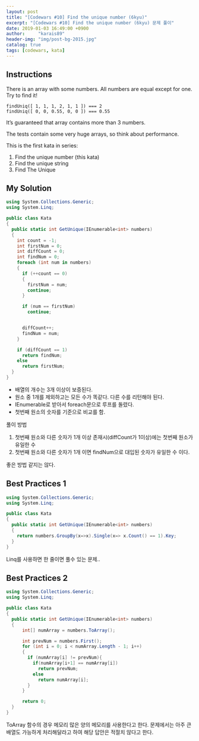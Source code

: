 ```yaml
---
layout: post
title: "[Codewars #10] Find the unique number (6kyu)"
excerpt: "[Codewars #10] Find the unique number (6kyu) 문제 풀이"
date: 2019-01-03 16:49:00 +0900
author:     "karais89"
header-img: "img/post-bg-2015.jpg"
catalog: true
tags: [codewars, kata]
---
```


## Instructions

There is an array with some numbers. All numbers are equal except for one. Try to find it!

```
findUniq([ 1, 1, 1, 2, 1, 1 ]) === 2
findUniq([ 0, 0, 0.55, 0, 0 ]) === 0.55
```

It’s guaranteed that array contains more than 3 numbers.

The tests contain some very huge arrays, so think about performance.

This is the first kata in series:

1. Find the unique number (this kata)
2. Find the unique string
3. Find The Unique

## My Solution

```csharp
using System.Collections.Generic;
using System.Linq;

public class Kata
{
  public static int GetUnique(IEnumerable<int> numbers)
  {
    int count = -1;
    int firstNum = 0;
    int diffCount = 0;
    int findNum = 0;
    foreach (int num in numbers)
    {
      if (++count == 0)
      {
        firstNum = num;
        continue;
      }

      if (num == firstNum)
        continue;


      diffCount++;
      findNum = num;
    }

    if (diffCount == 1)
      return findNum;
    else
      return firstNum;
  }
}
```

- 배열의 개수는 3개 이상이 보증된다.
- 원소 중 1개를 제외하고는 모든 수가 똑같다. 다른 수를 리턴해야 된다.
- IEnumerable로 받아서 foreach문으로 루프를 돌렸다.
- 첫번째 원소의 숫자를 기준으로 비교를 함.

풀이 방법
1. 첫번째 원소와 다른 숫자가 1개 이상 존재시(diffCount가 1이상)에는 첫번째 원소가 유일한 수
2. 첫번째 원소와 다른 숫자가 1개 이면 findNum으로 대입된 숫자가 유일한 수 이다.

좋은 방법 같지는 않다.

## Best Practices 1

```csharp
using System.Collections.Generic;
using System.Linq;

public class Kata
{
  public static int GetUnique(IEnumerable<int> numbers)
  {
    return numbers.GroupBy(x=>x).Single(x=> x.Count() == 1).Key;
  }
}
```

Linq를 사용하면 한 줄이면 풀수 있는 문제..

## Best Practices 2

```csharp
using System.Collections.Generic;
using System.Linq;

public class Kata
{
  public static int GetUnique(IEnumerable<int> numbers)
  {
      int[] numArray = numbers.ToArray();

      int prevNum = numbers.First();
      for (int i = 0; i < numArray.Length - 1; i++)
      {
        if (numArray[i] != prevNum){
          if(numArray[i+1] == numArray[i])
            return prevNum;
          else
            return numArray[i];
        }
      }

      return 0;
  }
}
```

ToArray 함수의 경우 메모리 많은 양의 메모리를 사용한다고 한다.
문제에서는 아주 큰 배열도 가능하게 처리해달라고 하여 해당 답안은 적절치 않다고 한다.